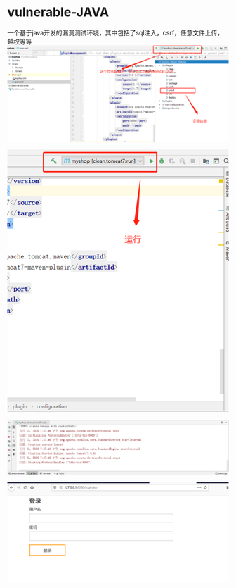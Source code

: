 # vulnerable-JAVA
一个基于java开发的漏洞测试环境，其中包括了sql注入，csrf，任意文件上传，越权等等
![Image text](https://github.com/angels520/vulnerable-JAVA/blob/master/image-20200523193619024.png?raw=true)


![Image text](https://github.com/angels520/vulnerable-JAVA/blob/master/image-20200523193825065.png?raw=true)


![Image text](https://github.com/angels520/vulnerable-JAVA/blob/master/image-20200523193836480.png?raw=true)


![Image text](https://github.com/angels520/vulnerable-JAVA/blob/master/image-20200523193907402.png?raw=true)

